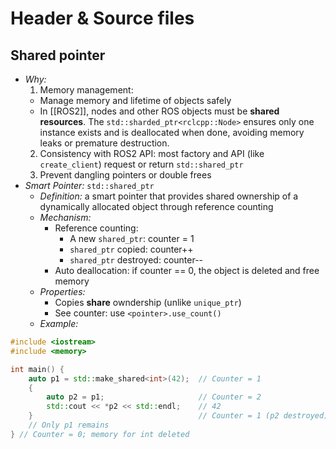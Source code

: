 # Header & Source files
## Shared pointer
- *Why:*
	1. Memory management: 
	- Manage memory and lifetime of objects safely
	- In [[ROS2]], nodes and other ROS objects must be **shared resources**. The `std::sharded_ptr<rclcpp::Node>` ensures only one instance exists and is deallocated when done, avoiding memory leaks or premature destruction.
	2. Consistency with ROS2 API: most factory and API (like `create_client`) request or return `std::shared_ptr`
	3. Prevent dangling pointers or double frees
- *Smart Pointer:* `std::shared_ptr` 
	- *Definition:* a smart pointer that provides shared ownership of a dynamically allocated object through reference counting
	- *Mechanism:*
		- Reference counting:
			- A new `shared_ptr`: counter = 1
			- `shared_ptr` copied: counter++
			- `shared_ptr` destroyed: counter--
		- Auto deallocation: if counter == 0, the object is deleted and free memory
	- *Properties:* 
		- Copies **share** owndership (unlike `unique_ptr`)
		- See counter: use `<pointer>.use_count()` 
	- *Example:*
``` cpp
#include <iostream>
#include <memory>

int main() {
    auto p1 = std::make_shared<int>(42);  // Counter = 1
    {
        auto p2 = p1;                     // Counter = 2
        std::cout << *p2 << std::endl;    // 42
    }                                     // Counter = 1 (p2 destroyed)
    // Only p1 remains
} // Counter = 0; memory for int deleted

```
